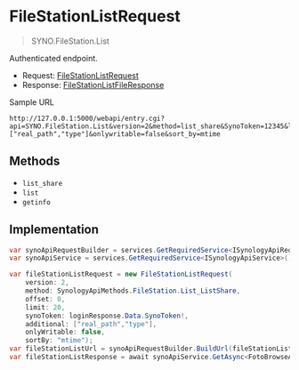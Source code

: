 # FileStationListRequest

> SYNO.FileStation.List

Authenticated endpoint.

- Request: [FileStationListRequest](../src/Synology.Api.Sdk/SynologyApi/FileStation/Request/FileStationListRequest.cs)
- Response: [FileStationListFileResponse](../src/Synology.Api.Sdk/SynologyApi/FileStation/Response/FileStationListFileResponse.cs)

Sample URL

```
http://127.0.0.1:5000/webapi/entry.cgi?api=SYNO.FileStation.List&version=2&method=list_share&SynoToken=12345&limit=20&offset=0&additional=["real_path","type"]&onlywritable=false&sort_by=mtime
```

## Methods

- `list_share`
- `list`
- `getinfo`

## Implementation

```csharp
var synoApiRequestBuilder = services.GetRequiredService<ISynologyApiRequestBuilder>();
var synoApiService = services.GetRequiredService<ISynologyApiService>();

var fileStationListRequest = new FileStationListRequest(
    version: 2,
    method: SynologyApiMethods.FileStation.List_ListShare,
    offset: 0,
    limit: 20,
    synoToken: loginResponse.Data.SynoToken!,
    additional: ["real_path","type"],
    onlyWritable: false,
    sortBy: "mtime");
var fileStationListUrl = synoApiRequestBuilder.BuildUrl(fileStationListRequest);
var fileStationListResponse = await synoApiService.GetAsync<FotoBrowseAlbumResponse>(fileStationListUrl, cancellationToken);
```
